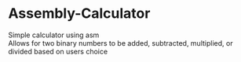 # Assembly-Calculator

Simple calculator using asm   
Allows for two binary numbers to be added, subtracted, multiplied, or divided based on users choice
